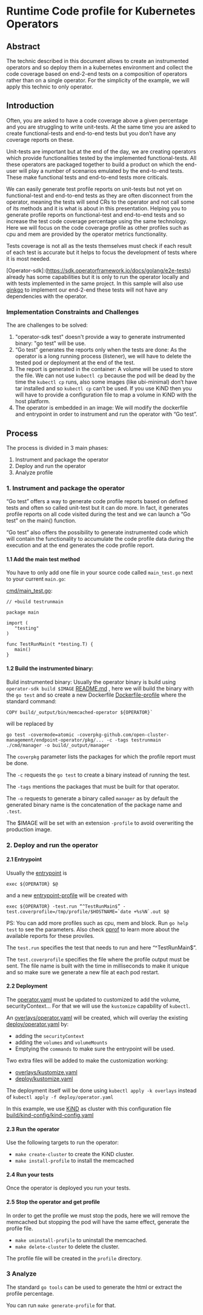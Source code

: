 # Runtime Code profile for Kubernetes Operators

## Abstract

The technic described in this document allows to create an instrumented operators and so deploy them in a kubernetes environment and collect the code coverage based on end-2-end tests on a composition of operators rather than on a single operator. For the simplicity of the example, we will apply this technic to only operator.

## Introduction

Often, you are asked to have a code coverage above a given percentage and you are struggling to write unit-tests. At the same time you are asked to create functional-tests and end-to-end tests but you don’t have any coverage reports on these.

Unit-tests are important but at the end of the day, we are creating operators which provide functionalities tested by the implemented  functional-tests. All these operators are packaged together to build a product on which the end-user will play a number of scenarios emulated by the end-to-end tests. These make functional tests and end-to-end tests more criticals.

We can easily generate test profile reports on unit-tests but not yet on functional-test and end-to-end tests as they are often disconnect from the operator, meaning the tests will send CRs to the operator and not call some of its methods and it is what is about in this presentation. Helping you to generate profile reports on functional-test and end-to-end tests and so increase the test code coverage percentage using the same technology. Here we will focus on the code coverage profile as other profiles such as cpu and mem are provided by the operator metrics functionality.

Tests coverage is not all as the tests themselves must check if each result of each test is accurate but it helps to focus the development of tests where it is most needed.

[Operator-sdk]:(https://sdk.operatorframework.io/docs/golang/e2e-tests) already has some capabilities but it is only to run the operator locally and with tests implemented in the same project. In this sample will also use [ginkgo](https://onsi.github.io/ginkgo/) to implement our end-2-end these tests will not have any dependencies with the operator.

### Implementation Constraints and Challenges

The are challenges to be solved:

1. "operator-sdk test" doesn't provide a way to generate instrumented binary: "go test" will be use.
2. “Go test” generates the reports only when the tests are done:  As the operator is a long running process (listener), we will have to delete the tested pod or deployment at the end of the test.
3. The report is generated in the container: A volume will be used to store the file.
We can not use `kubectl cp` because the pod will be dead by the time the `kubectl cp` runs, also some images (like ubi-minimal) don’t have tar installed and so `kubectl cp` can’t be used. If you use KiND then you will have to provide a configuration file to map a volume in KiND with the host platform.
4. The operator is embedded in an image: We will modify the dockerfile and entrypoint in order to instrument and run the operator with “Go test”.

## Process

The process is divided in 3 main phases:

1. Instrument and package the operator
2. Deploy and run the operator
3. Analyze profile

### 1. Instrument and package the operator

“Go test” offers a way to generate code profile reports based on defined tests and often so called unit-test but it can do more. In fact, it generates profile reports on all code visited during the test and we can launch a “Go test” on the main() function.

“Go test” also offers the possibility to generate instrumented code which will contain the functionality to accumulate the code profile data during the execution and at the end generates the code profile report.

#### 1.1 Add the main test method

You have to only add one file in your source code called `main_test.go` next to your current `main.go`:

[cmd/main_test.go](cmd/manager/main_test.go):
```
// +build testrunmain
 
package main
 
import (
   "testing"
)
 
func TestRunMain(t *testing.T) {
   main()
}
```

#### 1.2 Build the instrumented binary:

Build instrumented binary: Usually the operator binary is build using `operator-sdk build $IMAGE` [README.md](README.md#buildoperator) , here we will build the binary with the `go test` and so create a new Dockerfile [Dockerfile-profile](build/Dockerfile-profile) where the standard command:
```
COPY build/_output/bin/memcached-operator ${OPERATOR}`
```
will be replaced by
```
go test -covermode=atomic -coverpkg-github.com/open-cluster-management/endpoint-operator/pkg/... -c -tags testrunmain ./cmd/manager -o build/_output/manager
```
 
The `coverpkg` parameter lists the packages for which the profile report must be done.

The `-c` requests the `go test` to create a binary instead of running the test.

The `-tags` mentions the packages that must be built for that operator.

The `-o` requests to generate a binary called `manager` as by default the generated binary name is the concatenation of the package name and `.test`.

The $IMAGE will be set with an extension `-profile` to avoid overwriting the production image.

### 2. Deploy and run the operator

#### 2.1 Entrypoint

Usually the [entrypoint](build/bin/entrypoint) is
``` 
exec ${OPERATOR} $@
```
 and a new [entrypoint-profile](build/bin/entrypoint-profile) will be created with

```
exec ${OPERATOR} -test.run “^TestRunMain$” -test.coverprofile=/tmp/profile/$HOSTNAME=`date +%s%N`.out $@
```

PS: You can add more profiles such as cpu, mem and block. Run `go help test` to see the parameters. Also check [pprof](https://github.com/google/pprof) to learn more about the available reports for these proviles.

The `test.run` specifies the test that needs to run and here “^TestRunMain$”.

The `test.coverprofile` specifies the file where the profile output must be sent. The file name is built with the time in milliseconds to make it unique and so make sure we generate a new file at each pod restart.

#### 2.2 Deployment

The [operator.yaml](deploy/operator.yaml) must be updated to customized to add the volume, securityContext... For that we will use the `kustomize` capability of `kubectl`.

An [overlays/operator.yaml](overlays/operator.yaml) will be created, which will overlay the existing [deploy/operator.yaml](deploy/operator.yaml) by:
- adding the `securityContext`
- adding the `volumes` and `volumeMounts`
- Emptying the `commands` to make sure the entrypoint will be used.

Two extra files will be added to make the customization working:
- [overlays/kustomize.yaml](overlays/kustomization.yaml)
- [deploy/kustomize.yaml](deploy/kustomization.yaml)
  
The deployment itself will be done using `kubectl apply -k overlays` instead of `kubectl apply -f deploy/operator.yaml`

In this example, we use [KiND](https://kind.sigs.k8s.io/docs/user/quick-start/) as cluster with this configuration file [build/kind-config/kind-config.yaml](build/kind-config/kind-config.yaml)

#### 2.3 Run the operator

Use the following targets to run the operator:

- `make create-cluster` to create the KiND cluster.
- `make install-profile` to install the memcached


#### 2.4 Run your tests

Once the operator is deployed you run your tests.

#### 2.5 Stop the operator and get profile

In order to get the profile we must stop the pods, here we will remove the memcached but stopping the pod will have the same effect, generate the profile file.

- `make uninstall-profile` to uninstall the memcached.
- `make delete-cluster` to delete the cluster.

The profile file will be created in the `profile` directory.

### 3 Analyze

The standard `go tools` can be used to generate the html or extract the profile percentage.

You can run `make generate-profile` for that.
